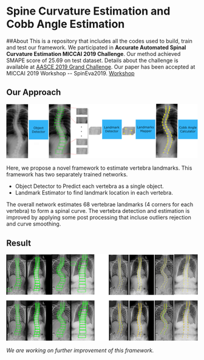 # Spine Curvature Estimation and Cobb Angle Estimation 

##About
This is a repository that includes all the codes used to build, train and test our framework. We participated in **Accurate Automated Spinal Curvature Estimation
MICCAI 2019 Challenge**. Our method achieved SMAPE score of 25.69 on test dataset. Details about the challenge is available at [AASCE 2019 Grand Challenge](https://aasce19.grand-challenge.org/Home/).
Our paper has been accepted at MICCAI 2019 Workshop -- SpinEva2019. [Workshop](https://csi2019.wordpress.com/)

## Our Approach

![pipeline](docs/pipeline.png)

Here, we propose a novel framework to estimate vertebra landmarks. This framework has two separately trained networks.

- Object Detector to Predict each vertebra as a single object.
- Landmark Estimator to find landmark location in each vertebra.

The overall network estimates 68 vertebrae landmarks (4 corners for each vertebra) to form a spinal curve. The vertebra detection and estimation is improved 
by applying some post processing that incluse outliers rejection and curve smoothing.

## Result
![results](docs/results_all.png)

*We are working on further improvement of this framework.*